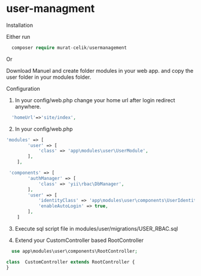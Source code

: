 # user-managment

Installation

Either run
```php
  composer require murat-celik/usermanagement
```
Or
<br>

Download Manuel and create folder modules in your web app. and copy the user folder in your modules folder.

Configuration
<br>
1) In your config/web.php change your home url after login redirect anywhere.
```php
  'homeUrl'=>'site/index',
```

2) In your config/web.php
```php
'modules' => [
        'user' => [
            'class' => 'app\modules\user\UserModule',
        ],
    ],
```
```php
 'components' => [
        'authManager' => [
            'class' => 'yii\rbac\DbManager',
        ],
        'user' => [
            'identityClass' => 'app\modules\user\components\UserIdentity',
            'enableAutoLogin' => true,
        ],
    ]
```
 
 3) Execute sql script file in modules/user/migrations/USER_RBAC.sql

 4) Extend your CustomController based RootController 
```php
  use app\modules\user\components\RootController;
```
```php
class  CustomController extends RootController {
}
```
    
